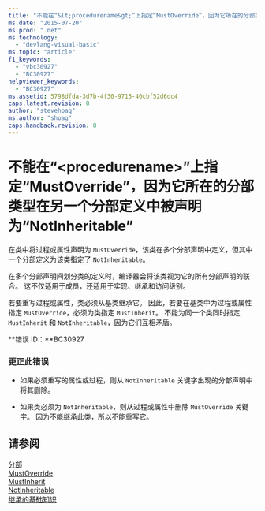 ```yaml
---
title: "不能在“&lt;procedurename&gt;”上指定“MustOverride”，因为它所在的分部类型在另一个分部定义中被声明为“NotInheritable” | Microsoft Docs"
ms.date: "2015-07-20"
ms.prod: ".net"
ms.technology: 
  - "devlang-visual-basic"
ms.topic: "article"
f1_keywords: 
  - "vbc30927"
  - "BC30927"
helpviewer_keywords: 
  - "BC30927"
ms.assetid: 5798dfda-3d7b-4f30-9715-40cbf52d6dc4
caps.latest.revision: 8
author: "stevehoag"
ms.author: "shoag"
caps.handback.revision: 8
---
```

# 不能在“&lt;procedurename&gt;”上指定“MustOverride”，因为它所在的分部类型在另一个分部定义中被声明为“NotInheritable”
在类中将过程或属性声明为 `MustOverride`，该类在多个分部声明中定义，但其中一个分部定义为该类指定了 `NotInheritable`。  
  
 在多个分部声明间划分类的定义时，编译器会将该类视为它的所有分部声明的联合。 这不仅适用于成员，还适用于实现、继承和访问级别。  
  
 若要重写过程或属性，类必须从基类继承它。 因此，若要在基类中为过程或属性指定 `MustOverride`，必须为类指定 `MustInherit`。 不能为同一个类同时指定 `MustInherit` 和 `NotInheritable`，因为它们互相矛盾。  
  
 **错误 ID：**BC30927  
  
### 更正此错误  
  
-   如果必须重写的属性或过程，则从 `NotInheritable` 关键字出现的分部声明中将其删除。  
  
-   如果类必须为 `NotInheritable`，则从过程或属性中删除 `MustOverride` 关键字。 因为不能继承此类，所以不能重写它。  
  
## 请参阅  
 [分部](../../visual-basic/language-reference/modifiers/partial.md)   
 [MustOverride](../../visual-basic/language-reference/modifiers/mustoverride.md)   
 [MustInherit](../../visual-basic/language-reference/modifiers/mustinherit.md)   
 [NotInheritable](../../visual-basic/language-reference/modifiers/notinheritable.md)   
 [继承的基础知识](../../visual-basic/programming-guide/language-features/objects-and-classes/inheritance-basics.md)